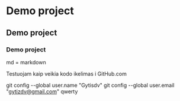 # Demo project
## Demo project
### Demo project

md = markdown

Testuojam kaip veikia kodo ikelimas i GitHub.com

git config --global user.name "Gytisdv"
git config --global user.email "gytizdv@gmail.com"
qwerty